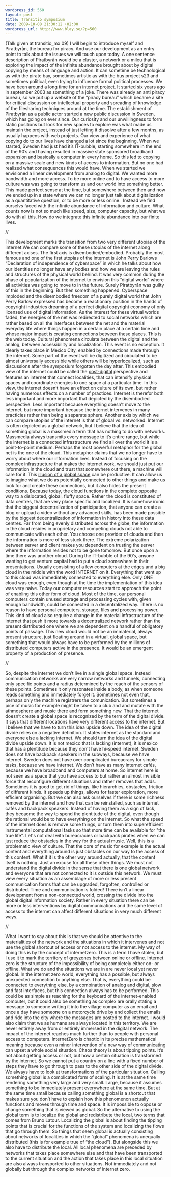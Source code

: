 ```yaml
--- 
wordpress_id: 560 
layout: post
title: Transitio symposium 
date: 2009-10-08 21:30:12 +02:00 
wordpress_url: http://www.blay.se/?p=560 
---
```


(Talk given at transitio_mx 09) I will begin to introduce myself and Piratbyrån, the bureau for piracy. And use our development as an entry point to talk about the issues we will touch upon today. A one sentence description of Piratbyrån would be a cluster, a network or a mileu that is exploring the impact of the infinite abundance brought about by digital copying by means of language and action. It can sometime be technological as with the pirate bay, sometimes artistic as with the bus project s23 and sometimes political, even trying to influence formal political processes. We have been around a long time for an internet project. It started six years ago in september 2003 as something of a joke. There was already an anti piracy bureau, so we put up a website of the “piracy bureau” which became a site for critical discussion on intellectual property and spreading of knowledge of the filesharing techniques around at the time. The establishment of Piratbyrån as a public actor started a new public discussion in Sweden, which has going on ever since. Our curiosity and our unwillingness to form static positions but look for new spaces to explore was what made us maintain the project, instead of just letting it dissolve after a few months, as usually happens with web projects. Our view and experience of what copying do to our lives have changed a lot since the beginning. When we started, Sweden had just had it’s IT-bubble, starting somewhere in the end of the 90’s and having resulted in massive state sponsored broadband expansion and basically a computer in every home. So this led to copying on a massive scale and new kinds of access to information. But no one had realized what consequences this would have. When we started we envisioned a linear development from analog to digital. We wanted more bandwidth and more access. To be more online and to have access to more culture was was going to transform us and our world into something better. This made perfect sense at the time, but somewhere between then and now we ended up in a state where we can no longer just talk about digitalization as a quantitative question, or to be more or less online.  Instead we find ourselvs faced with the infinite abundance of information and culture. What counts now is not so much like speed, size, computer capacity, but what we do with all this. How do we integrate this infinite abundance into our finite lives. 

//

This development marks the transition from two very different utopias of the internet.We can compare some of these utopias of the internet along different axises. The first axis is disembodied/embodied. Probably the most famous and one of the first utopias of the internet is John Perry Barlows “Declaration of independence of cyberspace” in which he talks about how our identities no longer have any bodies and how we are leaving the rules and structures of the physical world behind. It was very common during the phase of popularization of the internet to envision this “digital world” where all activities was going to move to in the future. Surely Piratbyrån was guilty of this in the beginning. But then something happened. Cyberspace imploded and the disembodied freedom of a purely digital world that John Perry Barlow expressed has become a reactionary position in the hands of copyright industries dreaming of a perfect digital copyright economy of only licensed use of digital information. As the interest for these virtual worlds faded, the energies of the net was redirected to social networks which are rather based on all the interfaces between the net and the material everyday life where things happen in a certain place at a certain time and whose major impact is creating connections between these places. This is the web today. Cultural phenomena circulate between the digital and the analog, between accessibility and localization. This event is no exception. It clearly takes place in Mexico City, enabled by connections made through the internet. Some part of the event will be digitized and circulated to be almost universally accessible while others will be hyperlocalized, such as discussions after the symposium forgotten the day after. This embodied view of the internet could be called the [post-digital](http://bluwiki.com/go/Postdigitala) perspective and features an internet that connect localities, that can intensify physical spaces and coordinate energies to one space at a particular time. In this view, the internet doesn’t have an effect on culture of its own, but rather having numerous effects on a number of practices. Internet is therefor both less important and more important that depicted by the disembodied perspective. Less important because everything doesn’t move _to_ the internet, but more important because the internet intervenes in many practicies rather than being a separate sphere. Another axis by which we can compare utopias of the internet is that of global vs. networked. Internet is often depicted as a global network, but I believe that the idea of something global is a massmedia term that has nothing to do with networks. Massmedia always transmits every message to it’s entire range, but while the internet is a connected infrastructure we find all over the world it is a point-to-point medium. Perhaps the most powerful metaphor for the global net is the one of the cloud. This metaphor claims that we no longer have to worry about where our information lives. Instead of focusing on the complex infrastructure that makes the internet work, we should just put our information in the cloud and trust that somewhere out there, a machine will care for it. This [illusion of a global space](http://www.ethanzuckerman.com/blog/2009/09/05/the-cloud-and-useful-illusions/) can be productive. It can allow us to imagine what we do as potentially connected to other things and make us look for and create these connections, but it also hides the present conditions. Because today, the cloud functions in the complete opposite way to a dislocated, global, fluffy space. Rather the cloud is constituted of data centres, that are very place specific and localized. It is somehow ironic that the biggest decentralization of participation, that anyone can create a blog or upload a video without any advanced skills, has been made possible by the biggest decentralization of information in history into these data centres. Far from being evenly distributed across the globe, the information in the cloud resides in proprietary and competing clouds not able to communicate with each other. You choose one provider of clouds and then the information is more of less stuck there. The extreme polarization between server and client makes you dependent on trusting the server where the information resides not to be gone tomorrow. But once upon a time there was another cloud. During the IT-bubble of the 90’s, anyone wanting to get venture capital had to put a cloud somewhere in their presentations. Usually consisting of a few computers at the edges and a big cloud in the middle with the word INTERNET on it. Everything that went up to this cloud was immediately connected to everything else. Only ONE cloud was enough, even though at the time the implementation of this idea was very naive. Today our computer resources start to approach the point of enabling this other form of cloud. Most of the time, our personal computers contain unused storage and processing cycles with, given enough bandwidth, could be connected in a decentralized way. There is no reason to have personal computers, storage, files and processing power. This kind of cloud also require a change in the material infrastructure of the internet that push it more towards a decentralized network rather than the present distributed one where we are dependent on a handful of obligatory points of passage. This new cloud would not be an immaterial, always present structure, just floating around in a virtual, global space, but something that would always have to be performed by the millions of distributed computers active in the presence. It would be an emergent property of a production of presence. 

//

So, despite the internet we don’t live in a single global space. Instead communication networks are very narrow networks and tunnels, connecting only specific points and a radius determined by the reach of the sensors of these points. Sometimes it only resonates inside a body, as when someone reads something and immediately forget it. Sometimes not even that, perhaps only the machine registrers the comunication. But sometimes a pice of music for example might be taken to a club and and mutate with the athmosphere and music there and form something new. That the internet doesn’t create a global space is recognized by the term of the digital divide. It says that different locations have very different access to the internet. But I believe that we have to turn this idea upside down. The idea of the digital divide relies on a negative definition. It states internet as the standard and everyone else a lacking internet. We should turn the idea of the digital divide upside down. It is not mexico that is lacking (internet), it is mexico that has a plentitude because they don't have hi-speed internet. Sweden does not have backpack speakers in the subways, because we have internet. Sweden does not have over complicated bureacracy for simple tasks, because we have internet. We don’t have as many internet cafés, because we have broadband and computers at home. So internet here is not seen as a space that you have access to but rather an almost invisible force that reconfigure different situations and rather removes that adds. Sometimes it is good to get rid of things, like hierarchies, obstacles, friction of different kinds. It speeds up things, allows for faster exploration, more efficient organising. But we can also ask ourselves if there is some richness removed by the internet and how that can be reinstalled, such as internet cafés and backpack speakers. Instead of having them as a sign of lack, they becaome the way to spend the plentitude of the digital, even though the rational would be to have everything on the internet. So what the speed of the internet does is remove some things, or turn them into superefficient instrumental computational tasks so that more time can be available for "the true life". Let's not deal with bureacracies or backpack pirates when we can just reduce the obstacles in the way for the actual music. Well, this is a problematic view of culture. That the core of music for example is the actual content and everything around is just obstacles on our way to the access of this content. What if it is the other way around actually, that the content itself is nothing. Just an excuse for all these other things. We must not understand the digital divide in the sense that there is one global network and everyone that are not connected to it is outside this network. We must view every situation as an assemblage of more or less present communication forms that can be upgraded, forgotten, controlled or distributed. Time and communication is folded! There isn’t a linear development from a non-connected world, crossing the divide into the global digital information society. Rather in every situation there can be more or less interventions by digital communications and the same level of access to the internet can affect different situations in very much different ways. 

//

What I want to say about this is that we should be attentive to the materialities of the network and the situations in which it intervenes and not use the global shortcut of access or not access to the internet. My way of doing this is by the concept of internetzero. This is a term I have stolen, but I use it to mark the territory of greyzones between online or offline. Internet zero is the structure of the impossibility of being completely either on- or offline. What we do and the situations we are in are never local yet never global. In the internet zero world, everything has a possible, but always unexpected connection to anything else. That is, everything could be connected to everything else, by a combination of analog and digital, slow and fast interfaces, but this connection always has to be performed. This could be as simple as reaching for the keyboard of the internet-enabled computer, but it could also be something as complex are orally stating a message to someone writing it into the village computer as an email and once a day have someone on a motorcycle drive by and collect the emails and ride into the city where the messages are posted to the internet. I would also claim that we as humans are always located in this territory. We are never entirely away from or entirely immersed in the digital network. The impact of the internet reaches much further than to people with personal access to computers. InternetZero is chaotic in its precise mathematical meaning because even a minor intervention of a new way of communicating can upset a whole social situation. Chaos theory is about tipping points. It’s not about getting access or not, but how a certain situation is transformed by the internet. So we cannot put a country on a line with a fixed number of steps they have to go through to pass to the other side of the digital divide. We always have to look at transformations of the particular situation. Calling something global is a complicated form of scaling. It is at the same time rendering something very large and very small. Large, because it assumes something to be immediately present everywhere at the same time. But at the same time small because calling something global is a shortcut that makes sure you don’t have to explain how this phenomenon actually functions and moves through time and space. It is impossible to oppose or change something that is viewed as global. So the alternative to using the global term is to localize the global and redistribute the local, two terms that comes from Bruno Latour. Localizing the global is about finding the tipping points that is crucial for the functions of the system and localizing the flows that go through them. So things that seem global is actually consisting about networks of localities in which the “global” phenomena is unequally distributed (this is for example true of “the cloud”). But alongside this we also have to distribute the local. All local phenomena are preceded by networks that takes place somewhere else and that have been transported to the current situation and the action that takes place in this local situation are also always transported to other situations. Not immediately and not globally but through the complex networks of internet zero. 